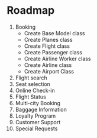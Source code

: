 # Roadmap
1. Booking 
    - Create Base Model class
    - Create Planes class
    - Create Flight class
    - Create Passenger class
    - Create Airline Worker class
    - Create Airline class
    - Create Airport Class
2. Flight search
3. Seat selection
4. Online Check-in
5. Flight Status
6. Multi-city Booking
7. Baggage Information
8. Loyalty Program
9. Customer Support
10. Special  Requests
